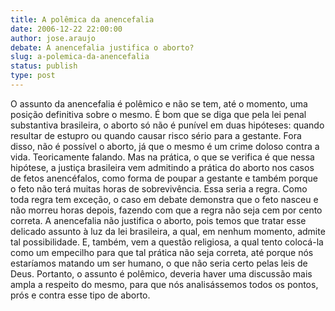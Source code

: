 ```yaml
---
title: A polêmica da anencefalia
date: 2006-12-22 22:00:00
author: jose.araujo
debate: A anencefalia justifica o aborto? 
slug: a-polemica-da-anencefalia
status: publish 
type: post
---
```


O assunto da anencefalia é polêmico e não se tem, até o momento, uma posição definitiva sobre o mesmo. É bom que se diga que pela lei penal substantiva brasileira, o aborto só não é punível em duas hipóteses: quando resultar de estupro ou quando causar risco sério para a gestante. Fora disso, não é possível o aborto, já que o mesmo é um crime doloso contra a vida. Teoricamente falando. Mas na prática, o que se verifica é que nessa hipótese, a justiça brasileira vem admitindo a prática do aborto nos casos de fetos anencéfalos, como forma de poupar a gestante e também porque o feto não terá muitas horas de sobrevivência. Essa seria a regra. Como toda regra tem exceção, o caso em debate demonstra que o feto nasceu e não morreu horas depois, fazendo com que a regra não seja cem por cento correta. A anencefalia não justifica o aborto, pois temos que tratar esse delicado assunto à luz da lei brasileira, a qual, em nenhum momento, admite tal possibilidade. E, também, vem a questão religiosa, a qual tento colocá-la como um empecilho para que tal prática não seja correta, até porque nós estaríamos matando um ser humano, o que não seria certo pelas leis de Deus. Portanto, o assunto é polêmico, deveria haver uma discussão mais ampla a respeito do mesmo, para que nós analisássemos todos os pontos, prós e contra esse tipo de aborto.
